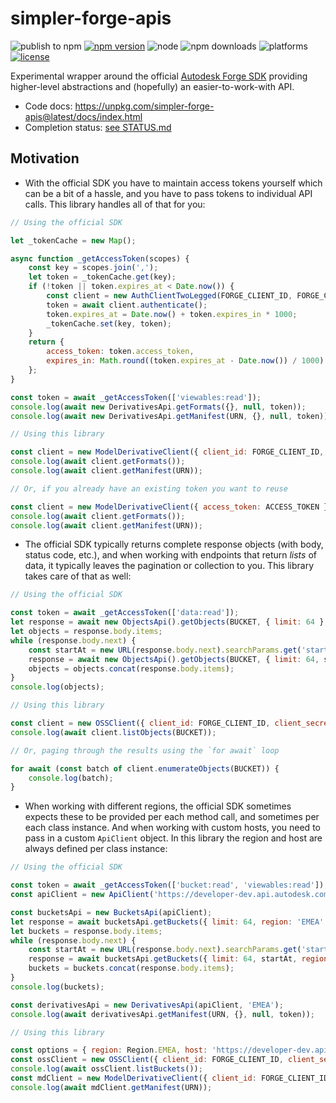 # simpler-forge-apis

![publish to npm](https://github.com/petrbroz/simpler-forge-apis/workflows/Publish%20to%20NPM/badge.svg)
[![npm version](https://badge.fury.io/js/simpler-forge-apis.svg)](https://badge.fury.io/js/simpler-forge-apis)
![node](https://img.shields.io/node/v/simpler-forge-apis.svg)
![npm downloads](https://img.shields.io/npm/dw/simpler-forge-apis.svg)
![platforms](https://img.shields.io/badge/platform-windows%20%7C%20osx%20%7C%20linux-lightgray.svg)
[![license](https://img.shields.io/badge/license-MIT-blue.svg)](http://opensource.org/licenses/MIT)

Experimental wrapper around the official [Autodesk Forge SDK](https://github.com/Autodesk-Forge/forge-api-nodejs-client)
providing higher-level abstractions and (hopefully) an easier-to-work-with API.

- Code docs: https://unpkg.com/simpler-forge-apis@latest/docs/index.html
- Completion status: [see STATUS.md](./STATUS.md)

## Motivation

- With the official SDK you have to maintain access tokens yourself which can be a bit of a hassle,
and you have to pass tokens to individual API calls. This library handles all of that for you:

```js
// Using the official SDK

let _tokenCache = new Map();

async function _getAccessToken(scopes) {
    const key = scopes.join(',');
    let token = _tokenCache.get(key);
    if (!token || token.expires_at < Date.now()) {
        const client = new AuthClientTwoLegged(FORGE_CLIENT_ID, FORGE_CLIENT_SECRET, scopes);
        token = await client.authenticate();
        token.expires_at = Date.now() + token.expires_in * 1000;
        _tokenCache.set(key, token);
    }
    return {
        access_token: token.access_token,
        expires_in: Math.round((token.expires_at - Date.now()) / 1000)
    };
}

const token = await _getAccessToken(['viewables:read']);
console.log(await new DerivativesApi.getFormats({}, null, token));
console.log(await new DerivativesApi.getManifest(URN, {}, null, token));

// Using this library

const client = new ModelDerivativeClient({ client_id: FORGE_CLIENT_ID, client_secret: FORGE_CLIENT_SECRET });
console.log(await client.getFormats());
console.log(await client.getManifest(URN));

// Or, if you already have an existing token you want to reuse

const client = new ModelDerivativeClient({ access_token: ACCESS_TOKEN });
console.log(await client.getFormats());
console.log(await client.getManifest(URN));
```

- The official SDK typically returns complete response objects (with body, status code, etc.),
and when working with endpoints that return _lists_ of data, it typically leaves the pagination or
collection to you. This library takes care of that as well:

```js
// Using the official SDK

const token = await _getAccessToken(['data:read']);
let response = await new ObjectsApi().getObjects(BUCKET, { limit: 64 }, null, token);
let objects = response.body.items;
while (response.body.next) {
    const startAt = new URL(response.body.next).searchParams.get('startAt');
    response = await new ObjectsApi().getObjects(BUCKET, { limit: 64, startAt }, null, token);
    objects = objects.concat(response.body.items);
}
console.log(objects);

// Using this library

const client = new OSSClient({ client_id: FORGE_CLIENT_ID, client_secret: FORGE_CLIENT_SECRET });
console.log(await client.listObjects(BUCKET));

// Or, paging through the results using the `for await` loop

for await (const batch of client.enumerateObjects(BUCKET)) {
    console.log(batch);
}
```

- When working with different regions, the official SDK sometimes expects these to be provided per
each method call, and sometimes per each class instance. And when working with custom hosts, you
need to pass in a custom `ApiClient` object. In this library the region and host are always defined
per class instance:

```js
// Using the official SDK

const token = await _getAccessToken(['bucket:read', 'viewables:read']);
const apiClient = new ApiClient('https://developer-dev.api.autodesk.com');

const bucketsApi = new BucketsApi(apiClient);
let response = await bucketsApi.getBuckets({ limit: 64, region: 'EMEA' }, null, token);
let buckets = response.body.items;
while (response.body.next) {
    const startAt = new URL(response.body.next).searchParams.get('startAt') as string;
    response = await bucketsApi.getBuckets({ limit: 64, startAt, region: 'EMEA' }, null, credentials);
    buckets = buckets.concat(response.body.items);
}
console.log(buckets);

const derivativesApi = new DerivativesApi(apiClient, 'EMEA');
console.log(await derivativesApi.getManifest(URN, {}, null, token));

// Using this library

const options = { region: Region.EMEA, host: 'https://developer-dev.api.autodesk.com' };
const ossClient = new OSSClient({ client_id: FORGE_CLIENT_ID, client_secret: FORGE_CLIENT_SECRET }, options);
console.log(await ossClient.listBuckets());
const mdClient = new ModelDerivativeClient({ client_id: FORGE_CLIENT_ID, client_secret: FORGE_CLIENT_SECRET }, options);
console.log(await mdClient.getManifest(URN));
```
